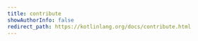 ```yaml
---
title: contribute
showAuthorInfo: false
redirect_path: https://kotlinlang.org/docs/contribute.html
---
```

